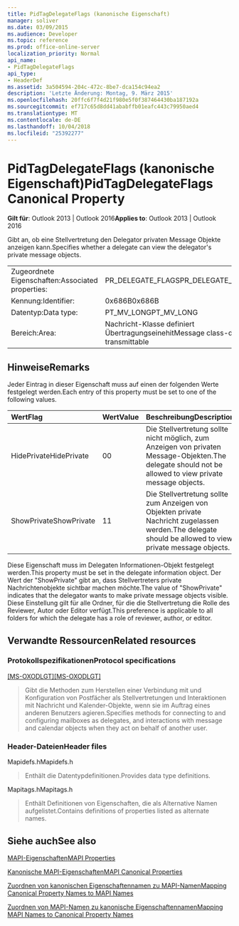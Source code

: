 ```yaml
---
title: PidTagDelegateFlags (kanonische Eigenschaft)
manager: soliver
ms.date: 03/09/2015
ms.audience: Developer
ms.topic: reference
ms.prod: office-online-server
localization_priority: Normal
api_name:
- PidTagDelegateFlags
api_type:
- HeaderDef
ms.assetid: 3a504594-204c-472c-8be7-dca154c94ea2
description: 'Letzte Änderung: Montag, 9. März 2015'
ms.openlocfilehash: 20ffc6f7f4d21f980e5f0f387464430ba187192a
ms.sourcegitcommit: ef717c65d8dd41ababffb01eafc443c79950aed4
ms.translationtype: MT
ms.contentlocale: de-DE
ms.lasthandoff: 10/04/2018
ms.locfileid: "25392277"
---
```

# <a name="pidtagdelegateflags-canonical-property"></a><span data-ttu-id="a7fa7-103">PidTagDelegateFlags (kanonische Eigenschaft)</span><span class="sxs-lookup"><span data-stu-id="a7fa7-103">PidTagDelegateFlags Canonical Property</span></span>

  
  
<span data-ttu-id="a7fa7-104">**Gilt für**: Outlook 2013 | Outlook 2016</span><span class="sxs-lookup"><span data-stu-id="a7fa7-104">**Applies to**: Outlook 2013 | Outlook 2016</span></span> 
  
<span data-ttu-id="a7fa7-105">Gibt an, ob eine Stellvertretung den Delegator privaten Message Objekte anzeigen kann.</span><span class="sxs-lookup"><span data-stu-id="a7fa7-105">Specifies whether a delegate can view the delegator's private message objects.</span></span>
  
|||
|:-----|:-----|
|<span data-ttu-id="a7fa7-106">Zugeordnete Eigenschaften:</span><span class="sxs-lookup"><span data-stu-id="a7fa7-106">Associated properties:</span></span>  <br/> |<span data-ttu-id="a7fa7-107">PR_DELEGATE_FLAGS</span><span class="sxs-lookup"><span data-stu-id="a7fa7-107">PR_DELEGATE_FLAGS</span></span>  <br/> |
|<span data-ttu-id="a7fa7-108">Kennung:</span><span class="sxs-lookup"><span data-stu-id="a7fa7-108">Identifier:</span></span>  <br/> |<span data-ttu-id="a7fa7-109">0x686B</span><span class="sxs-lookup"><span data-stu-id="a7fa7-109">0x686B</span></span>  <br/> |
|<span data-ttu-id="a7fa7-110">Datentyp:</span><span class="sxs-lookup"><span data-stu-id="a7fa7-110">Data type:</span></span>  <br/> |<span data-ttu-id="a7fa7-111">PT_MV_LONG</span><span class="sxs-lookup"><span data-stu-id="a7fa7-111">PT_MV_LONG</span></span>  <br/> |
|<span data-ttu-id="a7fa7-112">Bereich:</span><span class="sxs-lookup"><span data-stu-id="a7fa7-112">Area:</span></span>  <br/> |<span data-ttu-id="a7fa7-113">Nachricht-Klasse definiert Übertragungseinehit</span><span class="sxs-lookup"><span data-stu-id="a7fa7-113">Message class-defined transmittable</span></span>  <br/> |
   
## <a name="remarks"></a><span data-ttu-id="a7fa7-114">Hinweise</span><span class="sxs-lookup"><span data-stu-id="a7fa7-114">Remarks</span></span>

<span data-ttu-id="a7fa7-115">Jeder Eintrag in dieser Eigenschaft muss auf einen der folgenden Werte festgelegt werden.</span><span class="sxs-lookup"><span data-stu-id="a7fa7-115">Each entry of this property must be set to one of the following values.</span></span>
  
|<span data-ttu-id="a7fa7-116">**Wert**</span><span class="sxs-lookup"><span data-stu-id="a7fa7-116">**Flag**</span></span>|<span data-ttu-id="a7fa7-117">**Wert**</span><span class="sxs-lookup"><span data-stu-id="a7fa7-117">**Value**</span></span>|<span data-ttu-id="a7fa7-118">**Beschreibung**</span><span class="sxs-lookup"><span data-stu-id="a7fa7-118">**Description**</span></span>|
|:-----|:-----|:-----|
|<span data-ttu-id="a7fa7-119">HidePrivate</span><span class="sxs-lookup"><span data-stu-id="a7fa7-119">HidePrivate</span></span>  <br/> |<span data-ttu-id="a7fa7-120">0</span><span class="sxs-lookup"><span data-stu-id="a7fa7-120">0</span></span>  <br/> |<span data-ttu-id="a7fa7-121">Die Stellvertretung sollte nicht möglich, zum Anzeigen von privaten Message-Objekten.</span><span class="sxs-lookup"><span data-stu-id="a7fa7-121">The delegate should not be allowed to view private message objects.</span></span>  <br/> |
|<span data-ttu-id="a7fa7-122">ShowPrivate</span><span class="sxs-lookup"><span data-stu-id="a7fa7-122">ShowPrivate</span></span>  <br/> |<span data-ttu-id="a7fa7-123">1</span><span class="sxs-lookup"><span data-stu-id="a7fa7-123">1</span></span>  <br/> |<span data-ttu-id="a7fa7-124">Die Stellvertretung sollte zum Anzeigen von Objekten private Nachricht zugelassen werden.</span><span class="sxs-lookup"><span data-stu-id="a7fa7-124">The delegate should be allowed to view private message objects.</span></span>  <br/> |
   
<span data-ttu-id="a7fa7-125">Diese Eigenschaft muss im Delegaten Informationen-Objekt festgelegt werden.</span><span class="sxs-lookup"><span data-stu-id="a7fa7-125">This property must be set in the delegate information object.</span></span> <span data-ttu-id="a7fa7-126">Der Wert der "ShowPrivate" gibt an, dass Stellvertreters private Nachrichtenobjekte sichtbar machen möchte.</span><span class="sxs-lookup"><span data-stu-id="a7fa7-126">The value of "ShowPrivate" indicates that the delegator wants to make private message objects visible.</span></span> <span data-ttu-id="a7fa7-127">Diese Einstellung gilt für alle Ordner, für die die Stellvertretung die Rolle des Reviewer, Autor oder Editor verfügt.</span><span class="sxs-lookup"><span data-stu-id="a7fa7-127">This preference is applicable to all folders for which the delegate has a role of reviewer, author, or editor.</span></span>
  
## <a name="related-resources"></a><span data-ttu-id="a7fa7-128">Verwandte Ressourcen</span><span class="sxs-lookup"><span data-stu-id="a7fa7-128">Related resources</span></span>

### <a name="protocol-specifications"></a><span data-ttu-id="a7fa7-129">Protokollspezifikationen</span><span class="sxs-lookup"><span data-stu-id="a7fa7-129">Protocol specifications</span></span>

<span data-ttu-id="a7fa7-130">[[MS-OXODLGT]](https://msdn.microsoft.com/library/01a89b11-9c43-4c40-b147-8f6a1ef5a44f%28Office.15%29.aspx)</span><span class="sxs-lookup"><span data-stu-id="a7fa7-130">[[MS-OXODLGT]](https://msdn.microsoft.com/library/01a89b11-9c43-4c40-b147-8f6a1ef5a44f%28Office.15%29.aspx)</span></span>
  
> <span data-ttu-id="a7fa7-131">Gibt die Methoden zum Herstellen einer Verbindung mit und Konfiguration von Postfächer als Stellvertretungen und Interaktionen mit Nachricht und Kalender-Objekte, wenn sie im Auftrag eines anderen Benutzers agieren.</span><span class="sxs-lookup"><span data-stu-id="a7fa7-131">Specifies methods for connecting to and configuring mailboxes as delegates, and interactions with message and calendar objects when they act on behalf of another user.</span></span>
    
### <a name="header-files"></a><span data-ttu-id="a7fa7-132">Header-Dateien</span><span class="sxs-lookup"><span data-stu-id="a7fa7-132">Header files</span></span>

<span data-ttu-id="a7fa7-133">Mapidefs.h</span><span class="sxs-lookup"><span data-stu-id="a7fa7-133">Mapidefs.h</span></span>
  
> <span data-ttu-id="a7fa7-134">Enthält die Datentypdefinitionen.</span><span class="sxs-lookup"><span data-stu-id="a7fa7-134">Provides data type definitions.</span></span>
    
<span data-ttu-id="a7fa7-135">Mapitags.h</span><span class="sxs-lookup"><span data-stu-id="a7fa7-135">Mapitags.h</span></span>
  
> <span data-ttu-id="a7fa7-136">Enthält Definitionen von Eigenschaften, die als Alternative Namen aufgelistet.</span><span class="sxs-lookup"><span data-stu-id="a7fa7-136">Contains definitions of properties listed as alternate names.</span></span>
    
## <a name="see-also"></a><span data-ttu-id="a7fa7-137">Siehe auch</span><span class="sxs-lookup"><span data-stu-id="a7fa7-137">See also</span></span>



[<span data-ttu-id="a7fa7-138">MAPI-Eigenschaften</span><span class="sxs-lookup"><span data-stu-id="a7fa7-138">MAPI Properties</span></span>](mapi-properties.md)
  
[<span data-ttu-id="a7fa7-139">Kanonische MAPI-Eigenschaften</span><span class="sxs-lookup"><span data-stu-id="a7fa7-139">MAPI Canonical Properties</span></span>](mapi-canonical-properties.md)
  
[<span data-ttu-id="a7fa7-140">Zuordnen von kanonischen Eigenschaftennamen zu MAPI-Namen</span><span class="sxs-lookup"><span data-stu-id="a7fa7-140">Mapping Canonical Property Names to MAPI Names</span></span>](mapping-canonical-property-names-to-mapi-names.md)
  
[<span data-ttu-id="a7fa7-141">Zuordnen von MAPI-Namen zu kanonische Eigenschaftennamen</span><span class="sxs-lookup"><span data-stu-id="a7fa7-141">Mapping MAPI Names to Canonical Property Names</span></span>](mapping-mapi-names-to-canonical-property-names.md)

